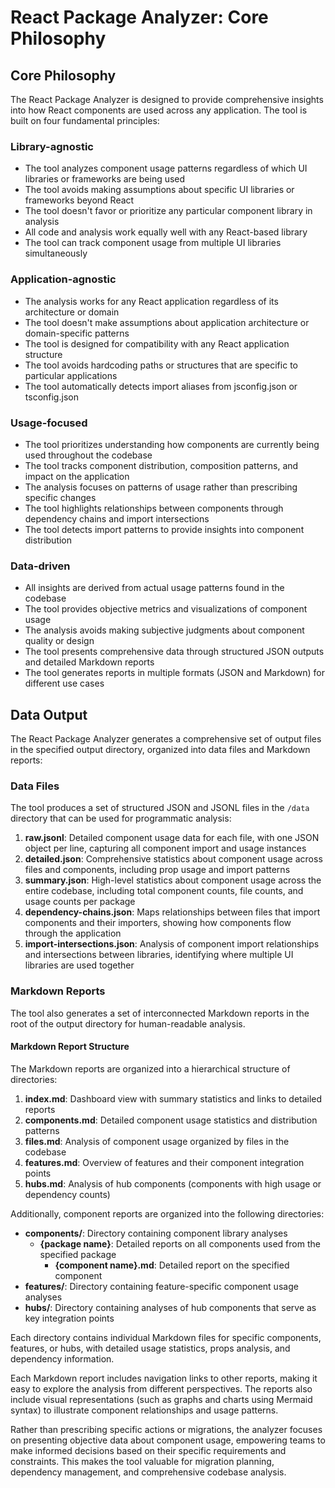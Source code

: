 # React Package Analyzer: Core Philosophy

## Core Philosophy

The React Package Analyzer is designed to provide comprehensive insights into how React components are used across any application. The tool is built on four fundamental principles:

### Library-agnostic
- The tool analyzes component usage patterns regardless of which UI libraries or frameworks are being used
- The tool avoids making assumptions about specific UI libraries or frameworks beyond React
- The tool doesn't favor or prioritize any particular component library in analysis
- All code and analysis work equally well with any React-based library
- The tool can track component usage from multiple UI libraries simultaneously

### Application-agnostic
- The analysis works for any React application regardless of its architecture or domain
- The tool doesn't make assumptions about application architecture or domain-specific patterns
- The tool is designed for compatibility with any React application structure
- The tool avoids hardcoding paths or structures that are specific to particular applications
- The tool automatically detects import aliases from jsconfig.json or tsconfig.json

### Usage-focused
- The tool prioritizes understanding how components are currently being used throughout the codebase
- The tool tracks component distribution, composition patterns, and impact on the application
- The analysis focuses on patterns of usage rather than prescribing specific changes
- The tool highlights relationships between components through dependency chains and import intersections
- The tool detects import patterns to provide insights into component distribution

### Data-driven
- All insights are derived from actual usage patterns found in the codebase
- The tool provides objective metrics and visualizations of component usage
- The analysis avoids making subjective judgments about component quality or design
- The tool presents comprehensive data through structured JSON outputs and detailed Markdown reports
- The tool generates reports in multiple formats (JSON and Markdown) for different use cases

## Data Output

The React Package Analyzer generates a comprehensive set of output files in the specified output directory, organized into data files and Markdown reports:

### Data Files

The tool produces a set of structured JSON and JSONL files in the `/data` directory that can be used for programmatic analysis:

1. **raw.jsonl**: Detailed component usage data for each file, with one JSON object per line, capturing all component import and usage instances
2. **detailed.json**: Comprehensive statistics about component usage across files and components, including prop usage and import patterns
3. **summary.json**: High-level statistics about component usage across the entire codebase, including total component counts, file counts, and usage counts per package
4. **dependency-chains.json**: Maps relationships between files that import components and their importers, showing how components flow through the application
5. **import-intersections.json**: Analysis of component import relationships and intersections between libraries, identifying where multiple UI libraries are used together

### Markdown Reports

The tool also generates a set of interconnected Markdown reports in the root of the output directory for human-readable analysis.

#### Markdown Report Structure

The Markdown reports are organized into a hierarchical structure of directories:

1. **index.md**: Dashboard view with summary statistics and links to detailed reports
2. **components.md**: Detailed component usage statistics and distribution patterns
3. **files.md**: Analysis of component usage organized by files in the codebase
4. **features.md**: Overview of features and their component integration points
5. **hubs.md**: Analysis of hub components (components with high usage or dependency counts)

Additionally, component reports are organized into the following directories:

- **components/**: Directory containing component library analyses
  - **{package name}**: Detailed reports on all components used from the specified package
    - **{component name}.md**: Detailed report on the specified component
- **features/**: Directory containing feature-specific component usage analyses
- **hubs/**: Directory containing analyses of hub components that serve as key integration points

Each directory contains individual Markdown files for specific components, features, or hubs, with detailed usage statistics, props analysis, and dependency information.

Each Markdown report includes navigation links to other reports, making it easy to explore the analysis from different perspectives. The reports also include visual representations (such as graphs and charts using Mermaid syntax) to illustrate component relationships and usage patterns.

Rather than prescribing specific actions or migrations, the analyzer focuses on presenting objective data about component usage, empowering teams to make informed decisions based on their specific requirements and constraints. This makes the tool valuable for migration planning, dependency management, and comprehensive codebase analysis.